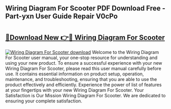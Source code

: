 ## Wiring Diagram For Scooter PDF Download Free - Part-yxn User Guide Repair V0cPo

# <h2><a href="http://dfkf7zq.blite.top/?on=Wiring+Diagram+For+Scooter">🔗Download New 👉🔴 Wiring Diagram For Scooter</a></h2>

[![Wiring Diagram For Scooter download](https://i.imgur.com/lujVjoI.png)](http://dfkf7zq.blite.top/?on=Wiring+Diagram+For+Scooter)
Welcome to the Wiring Diagram For Scooter user manual, your one-stop resource for understanding and using your new product. To ensure a successful experience with your new Wiring Diagram For Scooter, please read this user manual carefully before use. It contains essential information on product setup, operation, maintenance, and troubleshooting, ensuring that you are able to use the product effectively and efficiently. Experience the power of list of features at your fingertips with your new Wiring Diagram For Scooter. Your Satisfaction is Our Mission Wiring Diagram For Scooter. We are dedicated to ensuring your complete satisfaction.
